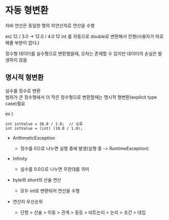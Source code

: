 # 자동 형변환

자바 연산은 동일한 형의 피연산자로 연산을 수행

ex) 12 / 3.0 -> 12.0 / 4.0
12 int 를 자동으로 double로 변환해서 진행(사용자가 따로 해줄 부분이 없다.)

정수형 데이터를 실수형으로 변환했을때, 오차는 존재할 수 있지만 데이터의 손실은 발생하지 않음


## 명시적 형변환

실수를 정수로 변환  
범위가 큰 정수형에서 더 작은 정수형으로 변환할때는 명시적 형변환(explicit type case)필요  

ex ) 
```
int intValue = 10.0 / 1.0;  // 오류  
int intValue = (int) (10.0 / 1.0);
```


- ArithmeticException
  - 정수를 0으로 나누면 실행 중에 발생(실행 중 -> RuntimeException)

- Infinity
  - 실수를 0.0으로 나누면 무한대를 의미

- byte와 short의 산술 연산  
  - 모두 int로 변환되어 연산을 수행

- 연산자 우선순위
  - 단항 > 산술 > 이동 > 관계 > 동등 > 비트논리 > 논리 > 조건 > 대입